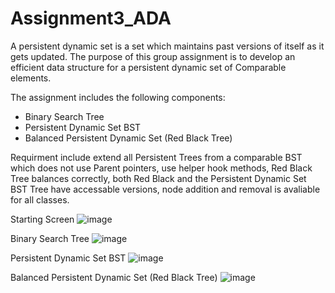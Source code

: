 # Assignment3_ADA

A persistent dynamic set is a set which maintains past versions of itself as it gets updated. The purpose of this group assignment is to develop an efficient data structure for a persistent dynamic set of Comparable elements.

The assignment includes the following components:
  - Binary Search Tree
  - Persistent Dynamic Set BST
  - Balanced Persistent Dynamic Set (Red Black Tree)

Requirment include extend all Persistent Trees from a comparable BST which does not use Parent pointers, use helper hook methods, Red Black Tree balances correctly, both Red Black and the Persistent Dynamic Set BST Tree have accessable versions, node addition and removal is avaliable for all classes.

Starting Screen
![image](https://user-images.githubusercontent.com/78883365/135992180-36112945-3d05-4dcb-b244-494f6d437b7a.png)

Binary Search Tree
![image](https://user-images.githubusercontent.com/78883365/135992396-f4c5fcb4-6a22-4bc3-a2fd-36c9c3ce611f.png)

Persistent Dynamic Set BST
![image](https://user-images.githubusercontent.com/78883365/135992456-932ba2d8-0d74-4c50-96e9-dc4b8875e819.png)

Balanced Persistent Dynamic Set (Red Black Tree)
![image](https://user-images.githubusercontent.com/78883365/135992325-14912a49-1d76-4860-9616-85f0b79c11bf.png)

